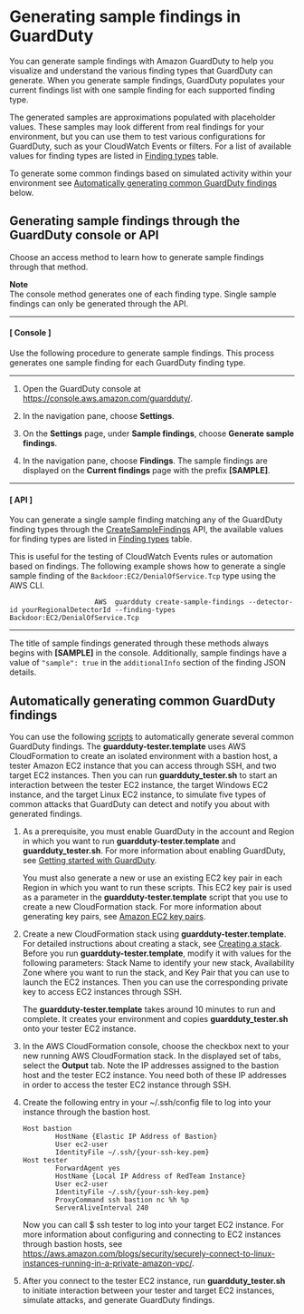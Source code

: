 # Generating sample findings in GuardDuty<a name="sample_findings"></a>

You can generate sample findings with Amazon GuardDuty to help you visualize and understand the various finding types that GuardDuty can generate\. When you generate sample findings, GuardDuty populates your current findings list with one sample finding for each supported finding type\. 

The generated samples are approximations populated with placeholder values\. These samples may look different from real findings for your environment, but you can use them to test various configurations for GuardDuty, such as your CloudWatch Events or filters\. For a list of available values for finding types are listed in [Finding types](guardduty_finding-types-active.md) table\.

To generate some common findings based on simulated activity within your environment see [Automatically generating common GuardDuty findings](#guardduty_findings-scripts) below\.

## Generating sample findings through the GuardDuty console or API<a name="sample_console"></a>

Choose an access method to learn how to generate sample findings through that method\.

**Note**  
The console method generates one of each finding type\. Single sample findings can only be generated through the API\.

------
#### [ Console ]

Use the following procedure to generate sample findings\. This process generates one sample finding for each GuardDuty finding type\.

****

1. Open the GuardDuty console at [https://console\.aws\.amazon\.com/guardduty/](https://console.aws.amazon.com/guardduty/)\.

1. In the navigation pane, choose **Settings**\.

1. On the **Settings** page, under **Sample findings**, choose **Generate sample findings**\.

1. In the navigation pane, choose **Findings**\. The sample findings are displayed on the **Current findings** page with the prefix **\[SAMPLE\]**\.

------
#### [ API ]

You can generate a single sample finding matching any of the GuardDuty finding types through the [CreateSampleFindings](https://docs.aws.amazon.com/guardduty/latest/APIReference/API_CreateSampleFindings.html) API, the available values for finding types are listed in [Finding types](guardduty_finding-types-active.md) table\. 

This is useful for the testing of CloudWatch Events rules or automation based on findings\. The following example shows how to generate a single sample finding of the `Backdoor:EC2/DenialOfService.Tcp` type using the AWS CLI\.

```
                     AWS  guardduty create-sample-findings --detector-id yourRegionalDetectorId --finding-types Backdoor:EC2/DenialOfService.Tcp
```

------

The title of sample findings generated through these methods always begins with **\[SAMPLE\]** in the console\. Additionally, sample findings have a value of `"sample": true` in the `additionalInfo` section of the finding JSON details\.

## Automatically generating common GuardDuty findings<a name="guardduty_findings-scripts"></a>

You can use the following [scripts](https://github.com/awslabs/amazon-guardduty-tester) to automatically generate several common GuardDuty findings\. The **guardduty\-tester\.template** uses AWS CloudFormation to create an isolated environment with a bastion host, a tester Amazon EC2 instance that you can access through SSH, and two target EC2 instances\. Then you can run **guardduty\_tester\.sh** to start an interaction between the tester EC2 instance, the target Windows EC2 instance, and the target Linux EC2 instance, to simulate five types of common attacks that GuardDuty can detect and notify you about with generated findings\.

1. As a prerequisite, you must enable GuardDuty in the account and Region in which you want to run **guardduty\-tester\.template** and **guardduty\_tester\.sh**\. For more information about enabling GuardDuty, see [Getting started with GuardDuty](guardduty_settingup.md)\.

   You must also generate a new or use an existing EC2 key pair in each Region in which you want to run these scripts\. This EC2 key pair is used as a parameter in the **guardduty\-tester\.template** script that you use to create a new CloudFormation stack\. For more information about generating key pairs, see [Amazon EC2 key pairs](https://docs.aws.amazon.com/AWSEC2/latest/UserGuide/ec2-key-pairs.html)\.

1. Create a new CloudFormation stack using **guardduty\-tester\.template**\. For detailed instructions about creating a stack, see [Creating a stack](https://docs.aws.amazon.com/AWSCloudFormation/latest/UserGuide/cfn-console-create-stack.html)\. Before you run **guardduty\-tester\.template**, modify it with values for the following parameters: Stack Name to identify your new stack, Availability Zone where you want to run the stack, and Key Pair that you can use to launch the EC2 instances\. Then you can use the corresponding private key to access EC2 instances through SSH\.

   The **guardduty\-tester\.template** takes around 10 minutes to run and complete\. It creates your environment and copies **guardduty\_tester\.sh** onto your tester EC2 instance\.

1. In the AWS CloudFormation console, choose the checkbox next to your new running AWS CloudFormation stack\. In the displayed set of tabs, select the **Output** tab\. Note the IP addresses assigned to the bastion host and the tester EC2 instance\. You need both of these IP addresses in order to access the tester EC2 instance through SSH\.

1. Create the following entry in your \~/\.ssh/config file to log into your instance through the bastion host\.

   ```
   Host bastion
           HostName {Elastic IP Address of Bastion}
           User ec2-user
           IdentityFile ~/.ssh/{your-ssh-key.pem}
   Host tester
           ForwardAgent yes
           HostName {Local IP Address of RedTeam Instance}
           User ec2-user
           IdentityFile ~/.ssh/{your-ssh-key.pem}
           ProxyCommand ssh bastion nc %h %p
           ServerAliveInterval 240
   ```

   Now you can call $ ssh tester to log into your target EC2 instance\. For more information about configuring and connecting to EC2 instances through bastion hosts, see [https://aws\.amazon\.com/blogs/security/securely\-connect\-to\-linux\-instances\-running\-in\-a\-private\-amazon\-vpc/](https://aws.amazon.com/blogs/security/securely-connect-to-linux-instances-running-in-a-private-amazon-vpc/)\. 

1. After you connect to the tester EC2 instance, run **guardduty\_tester\.sh** to initiate interaction between your tester and target EC2 instances, simulate attacks, and generate GuardDuty findings\.